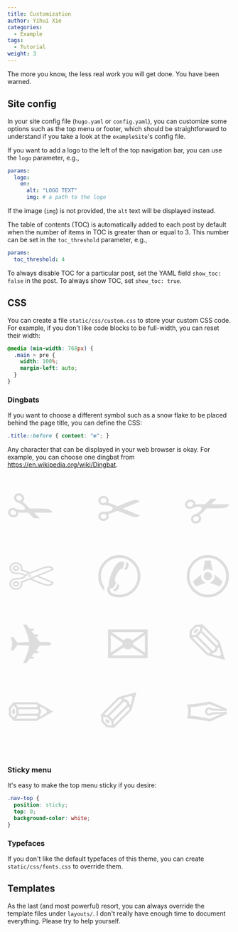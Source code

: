 ```yaml
---
title: Customization
author: Yihui Xie
categories:
  - Example
tags:
  - Tutorial
weight: 3
---
```


The more you know, the less real work you will get done. You have been warned.

## Site config

In your site config file (`hugo.yaml` or `config.yaml`), you can customize some options such as the top menu or footer, which should be straightforward to understand if you take a look at the `exampleSite`'s config file.

If you want to add a logo to the left of the top navigation bar, you can use the `logo` parameter, e.g.,

```yaml
params:
  logo:
    en:
      alt: "LOGO TEXT"
      img: # a path to the logo
```

If the image (`img`) is not provided, the `alt` text will be displayed instead.

The table of contents (TOC) is automatically added to each post by default when the number of items in TOC is greater than or equal to 3. This number can be set in the `toc_threshold` parameter, e.g.,

```yaml
params:
  toc_threshold: 4
```

To always disable TOC for a particular post, set the YAML field `show_toc: false` in the post. To always show TOC, set `show_toc: true`.

## CSS

You can create a file `static/css/custom.css` to store your custom CSS code. For example, if you don't like code blocks to be full-width, you can reset their width:

```css
@media (min-width: 768px) {
  .main > pre {
    width: 100%;
    margin-left: auto;
  }
}
```

### Dingbats

If you want to choose a different symbol such as a snow flake to be placed behind the page title, you can define the CSS:

```css
.title::before { content: "❆"; }
```

<style type="text/css">
.title::before {
  content: "❆";
}
</style>

Any character that can be displayed in your web browser is okay. For example, you can choose one dingbat from <https://en.wikipedia.org/wiki/Dingbat>.

<div style="font-size:9em;color:#ddd;text-align:justify;max-height:5em;overflow-y:scroll;">
✁	✂	✃	✄	✆	✇	✈	✉	✎	✏ ✐	✑	✒	✓	✔	✕	✖	✗	✘	✙	✚	✛	✜	✝	✞	✟ ✠	✡	✢	✣	✤	✥	✦	✧	✩	✪	✫	✬	✭	✮	✯ ✰	✱	✲	✳	✴	✵	✶	✷	✸	✹	✺	✻	✼	✽	✾	✿ ❀	❁	❂	❃	❄	❅	❆	❇	❈	❉	❊	❋	❍	❏ ❐	❑	❒	❔	❕	❖	❘	❙	❚	❛	❜	❝	❞		❡	❢	❣	❤	❥	❦	❧	❨	❩	❪	❫	❬	❭	❮	❯ ❰	❱	❲	❳	❴	❵ ➔	 ➘	➙	➚	➛	➜	➝	➞	➟ ➠	➡	➢	➣	➤	➥	➦	➧	➨	➩	➪	➫	➬	➭	➮	➯	➱	➲	➳	➴	➵	➶	➷	➸	➹	➺	➻	➼	➽	➾
</div>

### Sticky menu

It's easy to make the top menu sticky if you desire:

```css
.nav-top {
  position: sticky;
  top: 0;
  background-color: white;
}
```

### Typefaces

If you don't like the default typefaces of this theme, you can create `static/css/fonts.css` to override them.

## Templates

As the last (and most powerful) resort, you can always override the template files under `layouts/`. I don't really have enough time to document everything. Please try to help yourself.
